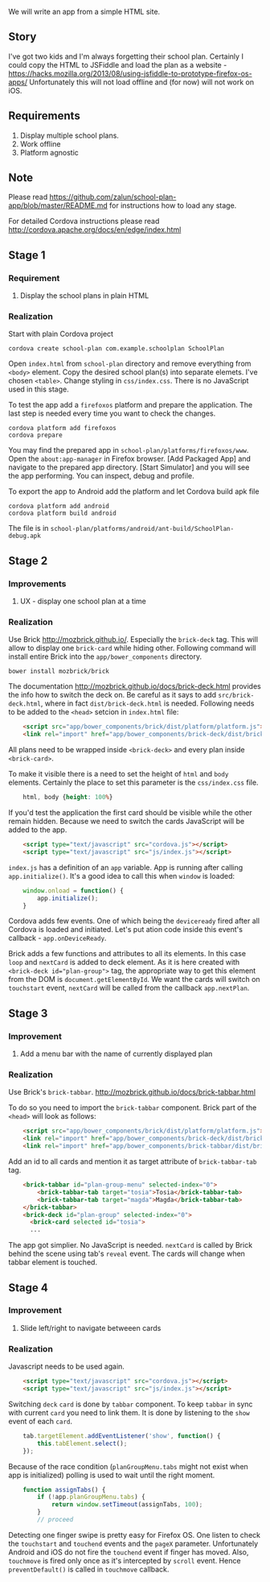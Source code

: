 We will write an app from a simple HTML site.

## Story

I've got two kids and I'm always forgetting their school plan. Certainly I could copy the HTML to JSFiddle and load the plan as a website - https://hacks.mozilla.org/2013/08/using-jsfiddle-to-prototype-firefox-os-apps/ Unfortunately this will not load offline and (for now) will not work on iOS.

## Requirements

1. Display multiple school plans. 
2. Work offline
3. Platform agnostic

## Note

Please read https://github.com/zalun/school-plan-app/blob/master/README.md for instructions how to load any stage.

For detailed Cordova instructions please read  http://cordova.apache.org/docs/en/edge/index.html

## Stage 1

### Requirement

1. Display the school plans in plain HTML

### Realization

Start with plain Cordova project
    
    cordova create school-plan com.example.schoolplan SchoolPlan

Open ```index.html``` from ```school-plan``` directory and remove everything from ```<body>``` element.  Copy the desired school plan(s) into separate elemets. I've chosen ```<table>```.  Change styling in ```css/index.css```. There is no JavaScript used in this stage.

To test the app add a ```firefoxos``` platform and prepare the application. The last step is needed every time you want to check the changes.

    cordova platform add firefoxos
    cordova prepare

You may find the prepared app in ```school-plan/platforms/firefoxos/www```. Open the ```about:app-manager``` in Firefox browser. [Add Packaged App] and navigate to the prepared app directory. [Start Simulator] and you will see the app performing. You can inspect, debug and profile.

To export the app to Android add the platform and let Cordova build apk file

    cordova platform add android
    cordova platform build android

The file is in ```school-plan/platforms/android/ant-build/SchoolPlan-debug.apk```

## Stage 2

### Improvements

1. UX - display one school plan at a time

### Realization

Use Brick http://mozbrick.github.io/. Especially the ```brick-deck``` tag.  This will allow to display one ```brick-card``` while hiding other. Following command will install entire Brick into the ```app/bower_components``` directory.

    bower install mozbrick/brick 

The documentation http://mozbrick.github.io/docs/brick-deck.html provides the info how to switch the deck on. Be careful as it says to add ```src/brick-deck.html```, where in fact ```dist/brick-deck.html``` is needed. Following needs to be added to the ```<head>``` setcion in ```index.html``` file:

```html
	<script src="app/bower_components/brick/dist/platform/platform.js"></script>
	<link rel="import" href="app/bower_components/brick-deck/dist/brick-deck.html">
```

All plans need to be wrapped inside ```<brick-deck>``` and every plan inside ```<brick-card>```.

To make it visible there is a need to set the height of ```html``` and ```body``` elements. Certainly the place to set this parameter is the ```css/index.css``` file.

```css
    html, body {height: 100%}
```

If you'd test the application the first card should be visible while the other remain hidden.  Because we need to switch the cards JavaScript will be added to the app.

```html
	<script type="text/javascript" src="cordova.js"></script>
	<script type="text/javascript" src="js/index.js"></script>
```

```index.js``` has a definition of an ```app``` variable. App is running after calling ```app.initialize()```. It's a good idea to call this when ```window``` is loaded:

```js
    window.onload = function() { 
        app.initialize(); 
    }
```

Cordova adds few events. One of which being the ```deviceready``` fired after all Cordova is loaded and initiated. Let's put ation code inside this event's callback - ```app.onDeviceReady```.

Brick adds a few functions and attributes to all its elements. In this case ```loop``` and ```nextCard``` is added to deck element. As it is here created with ```<brick-deck id="plan-group">``` tag, the appropriate way to get this element from the DOM is ```document.getElementById```. We want the cards will switch on ```touchstart``` event, ```nextCard``` will be called from the callback ```app.nextPlan```. 

## Stage 3

### Improvement

1. Add a menu bar with the name of currently displayed plan

### Realization

Use Brick's ```brick-tabbar```. http://mozbrick.github.io/docs/brick-tabbar.html

To do so you need to import the ```brick-tabbar``` component. Brick part of the ```<head>``` will look as follows:

```html
	<script src="app/bower_components/brick/dist/platform/platform.js"></script>
	<link rel="import" href="app/bower_components/brick-deck/dist/brick-deck.html">
	<link rel="import" href="app/bower_components/brick-tabbar/dist/brick-tabbar.html">
```

Add an id to all cards and mention it as target attribute of ```brick-tabbar-tab``` tag.

```html
	<brick-tabbar id="plan-group-menu" selected-index="0">
		<brick-tabbar-tab target="tosia">Tosia</brick-tabbar-tab>
		<brick-tabbar-tab target="magda">Magda</brick-tabbar-tab>
	</brick-tabbar>
	<brick-deck id="plan-group" selected-index="0">
	  <brick-card selected id="tosia">
      ...
```

The app got simplier. No JavaScript is needed. ```nextCard``` is called by Brick behind the scene using tab's ```reveal``` event. The cards will change when tabbar element is touched.

## Stage 4

### Improvement

1. Slide left/right to navigate betweeen cards

### Realization

Javascript needs to be used again.

```html
	<script type="text/javascript" src="cordova.js"></script>
	<script type="text/javascript" src="js/index.js"></script>
```

Switching ```deck``` ```card``` is done by ```tabbar``` component. To keep ```tabbar``` in sync with current ```card``` you need to link them. It is done by listening to the ```show``` event of each ```card```.

```js
	tab.targetElement.addEventListener('show', function() {
		this.tabElement.select();
	});
```

Because of the race condition (```planGroupMenu.tabs``` might not exist when app is initialized) polling is used to wait until the right moment.

```js
	function assignTabs() {
		if (!app.planGroupMenu.tabs) {
			return window.setTimeout(assignTabs, 100);
        } 
        // proceed
```

Detecting one finger swipe is pretty easy for Firefox OS. One listen to check the ```touchstart``` and ```touchend``` events and the ```pageX``` parameter. Unfortunately Android and iOS do not fire the ```touchend``` event if finger has moved. Also, ```touchmove``` is fired only once as it's intercepted by ```scroll``` event. Hence ```preventDefault()``` is called in ```touchmove``` callback.
